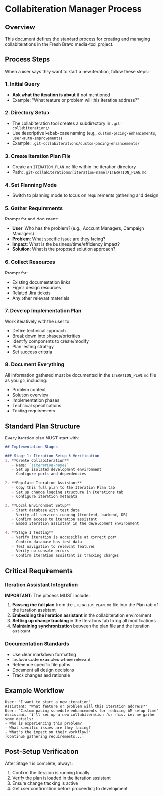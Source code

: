 # Collabiteration Manager Process

## Overview
This document defines the standard process for creating and managing collabiterations in the Fresh Bravo media-tool project.

## Process Steps

When a user says they want to start a new iteration, follow these steps:

### 1. Initial Query
- **Ask what the iteration is about** if not mentioned
- Example: "What feature or problem will this iteration address?"

### 2. Directory Setup
- The collabiteration tool creates a subdirectory in `.git-collabiterations/` 
- Use descriptive kebab-case naming (e.g., `custom-pacing-enhancements`, `user-auth-improvements`)
- Example: `.git-collabiterations/custom-pacing-enhancements/`

### 3. Create Iteration Plan File
- Create an `ITERATION_PLAN.md` file within the iteration directory
- Path: `.git-collabiterations/[iteration-name]/ITERATION_PLAN.md`

### 4. Set Planning Mode
- Switch to planning mode to focus on requirements gathering and design

### 5. Gather Requirements
Prompt for and document:
- **User**: Who has the problem? (e.g., Account Managers, Campaign Managers)
- **Problem**: What specific issue are they facing?
- **Impact**: What is the business/time/efficiency impact?
- **Solution**: What is the proposed solution approach?

### 6. Collect Resources
Prompt for:
- Existing documentation links
- Figma design resources
- Related Jira tickets
- Any other relevant materials

### 7. Develop Implementation Plan
Work iteratively with the user to:
- Define technical approach
- Break down into phases/priorities
- Identify components to create/modify
- Plan testing strategy
- Set success criteria

### 8. Document Everything
All information gathered must be documented in the `ITERATION_PLAN.md` file as you go, including:
- Problem context
- Solution overview
- Implementation phases
- Technical specifications
- Testing requirements

## Standard Plan Structure

Every iteration plan MUST start with:

```markdown
## Implementation Stages

### Stage 1: Iteration Setup & Verification
1. **Create Collabiteration**
   - Name: `[iteration-name]`
   - Set up isolated development environment
   - Configure ports and dependencies

2. **Populate Iteration Assistant**
   - Copy this full plan to the Iteration Plan tab
   - Set up change logging structure in Iterations tab
   - Configure iteration metadata

3. **Local Environment Setup**
   - Start database with test data
   - Verify all services running (frontend, backend, DB)
   - Confirm access to iteration assistant
   - Embed iteration assistant in the development environment

4. **Stage 1 Testing**
   - Verify iteration is accessible at correct port
   - Confirm database has test data
   - Test navigation to relevant features
   - Verify no console errors
   - Confirm iteration assistant is tracking changes
```

## Critical Requirements

### Iteration Assistant Integration
**IMPORTANT**: The process MUST include:
1. **Passing the full plan** from the `ITERATION_PLAN.md` file into the Plan tab of the iteration assistant
2. **Embedding the iteration assistant** in the collabiteration environment
3. **Setting up change tracking** in the Iterations tab to log all modifications
4. **Maintaining synchronization** between the plan file and the iteration assistant

### Documentation Standards
- Use clear markdown formatting
- Include code examples where relevant
- Reference specific file paths
- Document all design decisions
- Track changes and rationale

## Example Workflow

```
User: "I want to start a new iteration"
Assistant: "What feature or problem will this iteration address?"
User: "Custom pacing schedule enhancements for reducing AM setup time"
Assistant: "I'll set up a new collabiteration for this. Let me gather some details:
- Who is experiencing this problem?
- What specific issues are they facing?
- What's the impact on their workflow?"
[Continue gathering requirements...]
```

## Post-Setup Verification
After Stage 1 is complete, always:
1. Confirm the iteration is running locally
2. Verify the plan is loaded in the iteration assistant
3. Ensure change tracking is active
4. Get user confirmation before proceeding to development